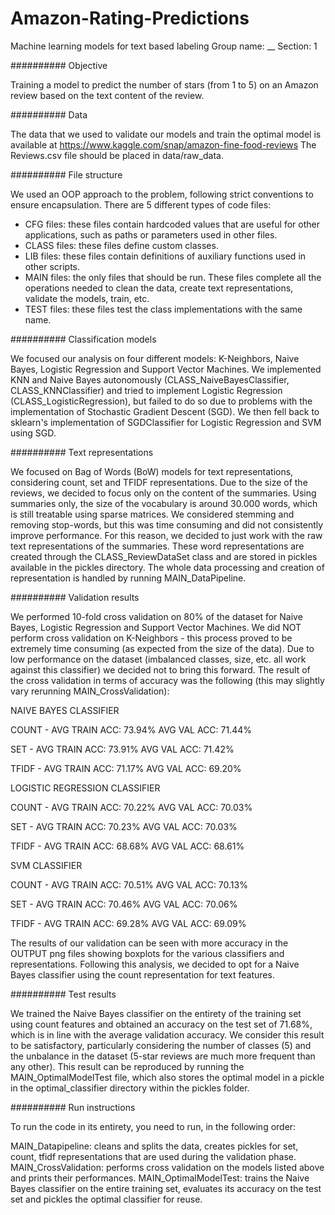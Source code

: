 # Amazon-Rating-Predictions
Machine learning models for text based labeling
Group name: __
Section: 1

########## Objective

Training a model to predict the number of stars (from 1 to 5) on an Amazon review based on the text content of the review.

########## Data

The data that we used to validate our models and train the optimal model is available at
https://www.kaggle.com/snap/amazon-fine-food-reviews
The Reviews.csv file should be placed in data/raw_data.

########## File structure

We used an OOP approach to the problem, following strict conventions to ensure encapsulation. There are 5 different types of code files:
- CFG files: these files contain hardcoded values that are useful for other applications, such as paths or parameters used in other files.
- CLASS files: these files define custom classes.
- LIB files: these files contain definitions of auxiliary functions used in other scripts.
- MAIN files: the only files that should be run. These files complete all the operations needed to clean the data, create text
              representations, validate the models, train, etc.
- TEST files: these files test the class implementations with the same name.

########## Classification models

We focused our analysis on four different models: K-Neighbors, Naive Bayes, Logistic Regression and Support Vector Machines.
We implemented KNN and Naive Bayes autonomously (CLASS_NaiveBayesClassifier, CLASS_KNNClassifier) and tried to implement Logistic 
Regression (CLASS_LogisticRegression), but failed to do so due to problems with the implementation of Stochastic Gradient Descent (SGD).
We then fell back to sklearn's implementation of SGDClassifier for Logistic Regression and SVM using SGD.

########## Text representations

We focused on Bag of Words (BoW) models for text representations, considering count, set and TFIDF representations. Due to the size of
the reviews, we decided to focus only on the content of the summaries. Using summaries only, the size of the vocabulary is around
30.000 words, which is still treatable using sparse matrices. We considered stemming and removing stop-words, but this was time consuming
and did not consistently improve performance. For this reason, we decided to just work with the raw text representations of the summaries.
These word representations are created through the CLASS_ReviewDataSet class and are stored in pickles available in the pickles directory.
The whole data processing and creation of representation is handled by running MAIN_DataPipeline.

########## Validation results

We performed 10-fold cross validation on 80% of the dataset for Naive Bayes, Logistic Regression and Support Vector Machines. We did NOT
perform cross validation on K-Neighbors - this process proved to be extremely time consuming (as expected from the size of the data). Due 
to low performance on the dataset (imbalanced classes, size, etc. all work against this classifier) we decided not to bring this forward.
The result of the cross validation in terms of accuracy was the following (this may slightly vary rerunning MAIN_CrossValidation):

NAIVE BAYES CLASSIFIER

COUNT - AVG TRAIN ACC: 73.94% AVG VAL ACC: 71.44%

SET - AVG TRAIN ACC: 73.91% AVG VAL ACC: 71.42%

TFIDF - AVG TRAIN ACC: 71.17% AVG VAL ACC: 69.20%


LOGISTIC REGRESSION CLASSIFIER

COUNT - AVG TRAIN ACC: 70.22% AVG VAL ACC: 70.03%

SET - AVG TRAIN ACC: 70.23% AVG VAL ACC: 70.03%

TFIDF - AVG TRAIN ACC: 68.68% AVG VAL ACC: 68.61%


SVM CLASSIFIER

COUNT - AVG TRAIN ACC: 70.51% AVG VAL ACC: 70.13%

SET - AVG TRAIN ACC: 70.46% AVG VAL ACC: 70.06%

TFIDF - AVG TRAIN ACC: 69.28% AVG VAL ACC: 69.09%


The results of our validation can be seen with more accuracy in the OUTPUT png files showing boxplots for the various classifiers
and representations. Following this analysis, we decided to opt for a Naive Bayes classifier using the count representation for
text features.

########## Test results

We trained the Naive Bayes classifier on the entirety of the training set using count features and obtained an accuracy on the test
set of 71.68%, which is in line with the average validation accuracy. We consider this result to be satisfactory, particularly
considering the number of classes (5) and the unbalance in the dataset (5-star reviews are much more frequent than any other). This
result can be reproduced by running the MAIN_OptimalModelTest file, which also stores the optimal model in a pickle in the 
optimal_classifier directory within the pickles folder.

########## Run instructions

To run the code in its entirety, you need to run, in the following order:

MAIN_Datapipeline: cleans and splits the data, creates pickles for set, count, tfidf representations that are used during the validation phase.
MAIN_CrossValidation: performs cross validation on the models listed above and prints their performances.
MAIN_OptimalModelTest: trains the Naive Bayes classifier on the entire training set, evaluates its accuracy on the test set and pickles the optimal classifier for reuse.

